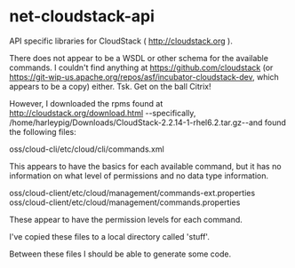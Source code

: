 net-cloudstack-api
==================

API specific libraries for CloudStack ( http://cloudstack.org ).

There does not appear to be a WSDL or other schema for the available commands. I couldn't find anything at
https://github.com/cloudstack (or https://git-wip-us.apache.org/repos/asf/incubator-cloudstack-dev, which appears to be a copy)
either. Tsk. Get on the ball Citrix!

However, I downloaded the rpms found at http://cloudstack.org/download.html --specifically,
/home/harleypig/Downloads/CloudStack-2.2.14-1-rhel6.2.tar.gz--and found the following files:

 oss/cloud-cli/etc/cloud/cli/commands.xml

This appears to have the basics for each available command, but it has no information on what level of permissions and no data type
information.

 oss/cloud-client/etc/cloud/management/commands-ext.properties
 oss/cloud-client/etc/cloud/management/commands.properties

These appear to have the permission levels for each command.

I've copied these files to a local directory called 'stuff'.

Between these files I should be able to generate some code.
